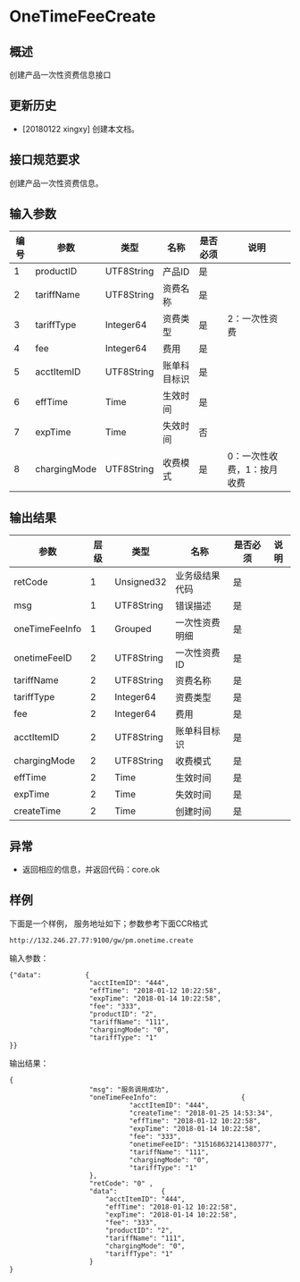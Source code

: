 
# OneTimeFeeCreate

## 概述

创建产品一次性资费信息接口

## 更新历史

 - [20180122 xingxy] 创建本文档。
## 接口规范要求
创建产品一次性资费信息。

## 输入参数

| 编号 | 参数 | 类型 | 名称 | 是否必须 |说明 |
| ---- | ---- | ---- | ---- | ---- | ---- |
| 1 | productID | UTF8String| 产品ID | 是 | |
| 2 | tariffName | UTF8String| 资费名称 | 是 | |
| 3 | tariffType | Integer64| 资费类型 | 是 | 2：一次性资费|
| 4 | fee | Integer64| 费用 | 是 | |
| 5 | acctItemID | UTF8String| 账单科目标识 | 是 | |
| 6 | effTime | Time| 生效时间 | 是 | |
| 7 | expTime | Time| 失效时间 | 否 | |
| 8 | chargingMode | UTF8String | 收费模式 | 是 | 0：一次性收费，1：按月收费 |


## 输出结果
| 参数 | 层级 | 类型 | 名称 | 是否必须 |说明 |
| ---- | ---- | ---- | ---- | ---- | ---- |
| retCode | 1 | Unsigned32 | 业务级结果代码 | 是 | |
| msg | 1 | UTF8String | 错误描述 | 是 | |
| oneTimeFeeInfo | 1 | Grouped | 一次性资费明细 | 是 | |
| onetimeFeeID | 2 | UTF8String | 一次性资费ID | 是 | |
| tariffName | 2 | UTF8String | 资费名称 | 是 | |
| tariffType | 2 | Integer64 | 资费类型 | 是 | |
| fee | 2 | Integer64 | 费用 | 是 | |
| acctItemID | 2 | UTF8String | 账单科目标识 | 是 | |
| chargingMode | 2 | UTF8String | 收费模式 | 是 | |
| effTime | 2 | Time | 生效时间 | 是 | |
| expTime | 2 | Time | 失效时间 | 是 | |
| createTime | 2 | Time | 创建时间 | 是 | |
## 异常
 * 返回相应的信息，并返回代码：core.ok
 
## 样例

下面是一个样例，
服务地址如下；参数参考下面CCR格式
```
http://132.246.27.77:9100/gw/pm.onetime.create
```

输入参数：
```
{"data":           {
                    "acctItemID": "444",
                    "effTime": "2018-01-12 10:22:58",
                    "expTime": "2018-01-14 10:22:58",
                    "fee": "333",
                    "productID": "2",
                    "tariffName": "111",
					"chargingMode": "0",
                    "tariffType": "1"
}}
```

输出结果：
```
{
                    "msg": "服务调用成功",
                    "oneTimeFeeInfo":                     {
                              "acctItemID": "444",
                              "createTime": "2018-01-25 14:53:34",
                              "effTime": "2018-01-12 10:22:58",
                              "expTime": "2018-01-14 10:22:58",
                              "fee": "333",
                              "onetimeFeeID": "315168632141380377",
                              "tariffName": "111",
							  "chargingMode": "0",
                              "tariffType": "1"
                    },
                    "retCode": "0" ,
          			"data":           {
                    	"acctItemID": "444",
                    	"effTime": "2018-01-12 10:22:58",
                    	"expTime": "2018-01-14 10:22:58",
                    	"fee": "333",
                    	"productID": "2",
                    	"tariffName": "111",
						"chargingMode": "0",
                    	"tariffType": "1"
          			}
}
```



